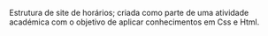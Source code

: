 Estrutura de site de horários; criada como parte de uma atividade académica com o objetivo de aplicar conhecimentos em Css e Html.
